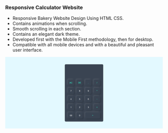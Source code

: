 
### Responsive Calculator Website

- Responsive Bakery Website Design Using HTML CSS.
- Contains animations when scrolling.
- Smooth scrolling in each section.
- Contains an elegant dark theme.
- Developed first with the Mobile First methodology, then for desktop.
- Compatible with all mobile devices and with a beautiful and pleasant user interface.

![preview img](/Calculator.png)
